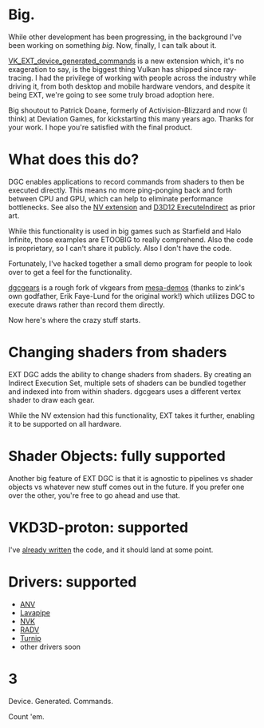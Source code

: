 # Big.

While other development has been progressing, in the background I've been working on something *big*. Now, finally, I can talk about it.

[VK_EXT_device_generated_commands](https://registry.khronos.org/vulkan/specs/1.3-extensions/man/html/VK_EXT_device_generated_commands.html) is a new extension which, it's no exageration to say, is the biggest thing Vulkan has shipped since ray-tracing. I had the privilege of working with people across the industry while driving it, from both desktop and mobile hardware vendors, and despite it being EXT, we're going to see some truly broad adoption here.

Big shoutout to Patrick Doane, formerly of Activision-Blizzard and now (I think) at Deviation Games, for kickstarting this many years ago. Thanks for your work. I hope you're satisfied with the final product.

# What does this do?

DGC enables applications to record commands from shaders to then be executed directly. This means no more ping-ponging back and forth between CPU and GPU, which can help to eliminate performance bottlenecks. See also the [NV extension](https://registry.khronos.org/vulkan/specs/1.3-extensions/man/html/VK_NV_device_generated_commands.html) and [D3D12 ExecuteIndirect](https://microsoft.github.io/DirectX-Specs/d3d/IndirectDrawing.html) as prior art.

While this functionality is used in big games such as Starfield and Halo Infinite, those examples are ETOOBIG to really comprehend. Also the code is proprietary, so I can't share it publicly. Also I don't have the code.

Fortunately, I've hacked together a small demo program for people to look over to get a feel for the functionality.

[dgcgears](https://github.com/zmike/dgcgears) is a rough fork of vkgears from [mesa-demos](https://gitlab.freedesktop.org/mesa/demos) (thanks to zink's own godfather, Erik Faye-Lund for the original work!) which utilizes DGC to execute draws rather than record them directly.

Now here's where the crazy stuff starts.

# Changing shaders from shaders

EXT DGC adds the ability to change shaders from shaders. By creating an Indirect Execution Set, multiple sets of shaders can be bundled together and indexed into from within shaders. dgcgears uses a different vertex shader to draw each gear.

While the NV extension had this functionality, EXT takes it further, enabling it to be supported on all hardware.

# Shader Objects: fully supported

Another big feature of EXT DGC is that it is agnostic to pipelines vs shader objects vs whatever new stuff comes out in the future. If you prefer one over the other, you're free to go ahead and use that.

# VKD3D-proton: supported

I've [already written](https://github.com/HansKristian-Work/vkd3d-proton/pull/2135) the code, and it should land at some point.

# Drivers: supported

* [ANV](https://gitlab.freedesktop.org/mesa/mesa/-/merge_requests/31384)
* [Lavapipe](https://gitlab.freedesktop.org/mesa/mesa/-/merge_requests/31386)
* [NVK](https://gitlab.freedesktop.org/mesa/mesa/-/merge_requests/31394)
* [RADV](https://gitlab.freedesktop.org/mesa/mesa/-/merge_requests/31383)
* [Turnip](https://gitlab.freedesktop.org/mesa/mesa/-/merge_requests/31388)
* other drivers soon


# 3

Device. Generated. Commands.

Count 'em.
